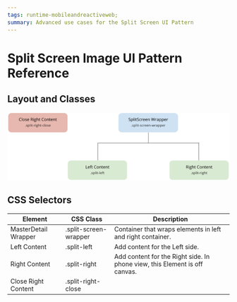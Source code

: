 ```yaml
---
tags: runtime-mobileandreactiveweb;  
summary: Advanced use cases for the Split Screen UI Pattern
---
```


# Split Screen Image UI Pattern Reference

## Layout and Classes

![](images/split_screen_layout_classes.png)

## CSS Selectors

**Element** |  **CSS Class** |  **Description**  
---|---|---  
 | MasterDetail Wrapper  |  .split-screen-wrapper  |  Container that wraps elements in left and right container.  
 | Left Content  |  .split-left  |  Add content for the Left side.  
 | Right Content  |  .split-right  |  Add content for the Right side. In phone view, this Element is off canvas.  
 | Close Right Content  |  .split-right-close  |  



